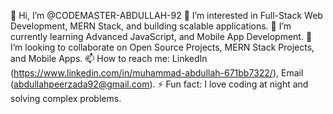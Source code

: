 

<!---
CODEMASTER-ABDULLAH-92/CODEMASTER-ABDULLAH-92 is a ✨ special ✨ repository because its `README.md` (this file) appears on your GitHub profile.
You can click the Preview link to take a look at your changes.
--->
👋 Hi, I’m @CODEMASTER-ABDULLAH-92
👀 I’m interested in Full-Stack Web Development, MERN Stack, and building scalable applications.
🌱 I’m currently learning Advanced JavaScript, and Mobile App Development.
💞️ I’m looking to collaborate on Open Source Projects, MERN Stack Projects, and Mobile Apps.
📫 How to reach me: LinkedIn (https://www.linkedin.com/in/muhammad-abdullah-671bb7322/), Email (abdullahpeerzada92@gmail.com).
⚡ Fun fact: I love coding at night and solving complex problems.

